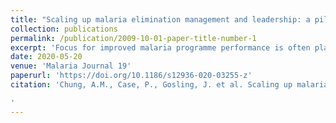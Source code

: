 ```yaml
---
title: "Scaling up malaria elimination management and leadership: a pilot in three provinces in Zimbabwe, 2016–2018"
collection: publications
permalink: /publication/2009-10-01-paper-title-number-1
excerpt: 'Focus for improved malaria programme performance is often placed on the technical challenges, while operational issues are neglected. Many of the operational challenges that inhibit malaria programme effectiveness can be addressed by improving communication and coordination, increasing accountability, maintaining motivation, providing adequate training and supervision, and removing bureaucratic silos.'
date: 2020-05-20
venue: 'Malaria Journal 19'
paperurl: 'https://doi.org/10.1186/s12936-020-03255-z'
citation: 'Chung, A.M., Case, P., Gosling, J. et al. Scaling up malaria elimination management and leadership: a pilot in three provinces in Zimbabwe, 2016–2018. Malar J 19, 185 (2020). https://doi.org/10.1186/s12936-020-03255-z

'
---
```

